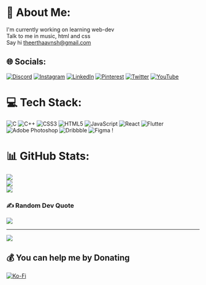# 💫 About Me:
I'm currently working on learning web-dev<br>Talk to me in music, html and css <br>Say hi theerthaavnsh@gmail.com


## 🌐 Socials:
[![Discord](https://img.shields.io/badge/Discord-%237289DA.svg?logo=discord&logoColor=white)](https://discord.gg/suryakanthi#3618) [![Instagram](https://img.shields.io/badge/Instagram-%23E4405F.svg?logo=Instagram&logoColor=white)](https://instagram.com/theertha_avnsh) [![LinkedIn](https://img.shields.io/badge/LinkedIn-%230077B5.svg?logo=linkedin&logoColor=white)](https://linkedin.com/in/theertha-avinash) [![Pinterest](https://img.shields.io/badge/Pinterest-%23E60023.svg?logo=Pinterest&logoColor=white)](https://pinterest.com/theerthaavnsh) [![Twitter](https://img.shields.io/badge/Twitter-%231DA1F2.svg?logo=Twitter&logoColor=white)](https://twitter.com/theertha_avnsh) [![YouTube](https://img.shields.io/badge/YouTube-%23FF0000.svg?logo=YouTube&logoColor=white)](https://youtube.com/@@theerthaavinash4799) 

# 💻 Tech Stack:
![C](https://img.shields.io/badge/c-%2300599C.svg?style=for-the-badge&logo=c&logoColor=white) ![C++](https://img.shields.io/badge/c++-%2300599C.svg?style=for-the-badge&logo=c%2B%2B&logoColor=white) ![CSS3](https://img.shields.io/badge/css3-%231572B6.svg?style=for-the-badge&logo=css3&logoColor=white)  ![HTML5](https://img.shields.io/badge/html5-%23E34F26.svg?style=for-the-badge&logo=html5&logoColor=white) ![JavaScript](https://img.shields.io/badge/javascript-%23323330.svg?style=for-the-badge&logo=javascript&logoColor=%23F7DF1E) ![React](https://img.shields.io/badge/react-%2320232a.svg?style=for-the-badge&logo=react&logoColor=%2361DAFB) ![Flutter](https://img.shields.io/badge/Flutter-%2302569B.svg?style=for-the-badge&logo=Flutter&logoColor=white)  ![Adobe Photoshop](https://img.shields.io/badge/adobephotoshop-%2331A8FF.svg?style=for-the-badge&logo=adobephotoshop&logoColor=white)  ![Dribbble](https://img.shields.io/badge/Dribbble-EA4C89?style=for-the-badge&logo=dribbble&logoColor=white) 	![Figma](https://img.shields.io/badge/figma-%23F24E1E.svg?style=for-the-badge&logo=figma&logoColor=white) !
# 📊 GitHub Stats:
![](https://github-readme-stats.vercel.app/api?username=theerthaavnsh&theme=dark&hide_border=false&include_all_commits=true&count_private=true)<br/>
![](https://github-readme-streak-stats.herokuapp.com/?user=theerthaavnsh&theme=dark&hide_border=false)<br/>
![](https://github-readme-stats.vercel.app/api/top-langs/?username=theerthaavnsh&theme=dark&hide_border=false&include_all_commits=true&count_private=true&layout=compact)

### ✍️ Random Dev Quote
![](https://quotes-github-readme.vercel.app/api?type=horizontal&theme=radical)

---
[![](https://visitcount.itsvg.in/api?id=theerthaavnsh&icon=0&color=0)](https://visitcount.itsvg.in)

  ## 💰 You can help me by Donating
  [![Ko-Fi](https://img.shields.io/badge/Ko--fi-F16061?style=for-the-badge&logo=ko-fi&logoColor=white)](https://ko-fi.com/theerthaavnsh) 

  
<!-- Proudly created with GPRM ( https://gprm.itsvg.in ) -->
